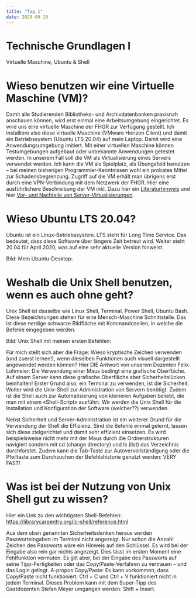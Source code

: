 ```yaml
---
title: "Tag 1"
date: 2020-09-10
---
```


# Technische Grundlagen I
Virtuelle Maschine, Ubuntu & Shell

# Wieso benutzen wir eine Virtuelle Maschine (VM)?
Damit alle Studierenden Bibliotheks- und Archivdatenbanken praxisnah anschauen können, wird erst einmal eine Arbeitsumgebung eingerichtet. Es wird uns eine virtuelle Maschine der FHGR zur Verfügung gestellt. Ich installiere also diese virtuelle Maschine (VMware Horizon Client) und damit ein Betriebssystem (Ubuntu LTS 20.04) auf mein Laptop. Damit wird eine Anwendungsumgebung imitiert. Mit einer virtuellen Maschine können Testumgebungen aufgebaut oder unbekannte Anwendungen getestet werden. In unserem Fall soll die VM als Virtualisierung eines Servers verwendet werden. Ich kann die VM als Spielplatz, als Übungsfeld benutzen – bei meinen bisherigen Programmier-Kenntnissen wohl ein probates Mittel zur Schadensbegrenzung. 
Zugriff auf die VM erhält man übrigens erst durch eine VPN-Verbindung mit dem Netzwerk der FHGR.
Hier eine ausführlichere Beschreibung der VM inkl. Dazu hier ein [Literaturhinweis](https://www.wikiwand.com/de/Virtuelle_Maschine) und hier
[Vor- und Nachteile von Server-Virtualisierungen](https://basic-tutorials.de/vor-und-nachteile-von-virtualisierung/).

# Wieso Ubuntu LTS 20.04?
Ubuntu ist ein Linux-Betriebssystem. LTS steht für Long Time Service. Das bedeutet, dass diese Software über längere Zeit betreut wird. Weiter steht 20.04 für April 2020, was auf eine sehr aktuelle Version hinweist.

Bild: Mein Ubuntu-Desktop:

# Weshalb die Unix Shell benutzen, wenn es auch ohne geht?
Unix Shell ist dasselbe wie Linux Shell, Terminal, Power Shell, Ubuntu Bash. Diese Bezeichnungen stehen für eine Mensch-Maschine Schnittstelle. Das ist diese nerdige schwarze Bildfläche mit Kommandozeilen, in welche die Befehle eingegeben werden.

Bild: Unix Shell mit meinen ersten Befehlen:

Für mich stellt sich aber die Frage: Wieso kryptische Zeichen verwenden (und zuerst lernen!), wenn dieselben Funktionen auch visuell dargestellt angewendet werden können? 
Hier DIE Antwort von unserem Dozenten Felix Lohmeier: Die Verwendung einer Maus bedingt eine grafische Oberfläche. Auf einem Server kann diese grafische Oberfläche aber Sicherheitslücken beinhalten! Erster Grund also, ein Terminal zu verwenden, ist die Sicherheit. Weiter wird die Unix-Shell zur Administration von Servern benötigt. Zudem ist die Shell auch zur Automatisierung von kleineren Aufgaben beliebt, die man mit einem «Shell-Script» ausführt. Wir werden die Unix Shell für die Installation und Konfiguration der Software (welcher??) verwenden.

Nebst Sicherheit und Server-Administration ist ein weiterer Grund für die Verwendung der Shell die Effizienz. Sind die Befehle einmal gelernt, lassen sich diese zielgerichtet und damit sehr effizient einsetzen. Es wird beispielsweise nicht mehr mit der Maus durch die Ordnerstrukturen navigiert sondern mit cd (change directory) und ls (list) das Verzeichnis durchforstet. Zudem kann die Tab-Taste zur Autovervollständigung oder die Pfeiltaste zum Durchsuchen der Befehlshistorie genutzt werden: VERY FAST!

# Was ist bei der Nutzung von Unix Shell gut zu wissen? 
Hier ein Link zu den wichtigsten Shell-Befehlen: https://librarycarpentry.org/lc-shell/reference.html

Aus dem oben genannten Sicherheitsdenken heraus werden Passworteingaben im Terminal nicht angezeigt. Nur schon die Anzahl Zeichen des Passworts wäre ein Hinweis auf den Schlüssel. Es wird bei der Eingabe also rein gar nichts angezeigt. Dies lässt im ersten Moment eine Fehlfunktion vermuten. Es gilt aber, bei der Eingabe des Passworts auf seine Tipp-Fertigkeiten oder das Copy/Paste-Verfahren zu vertrauen – und das Login gelingt.
A-propos Copy/Paste: Es kann vorkommen, dass Copy/Paste nicht funktioniert. Ctrl + C und Ctrl + V funktioniert nicht in jedem Terminal. Dieses Problem kann mit dem Super-Tipp des Gastdozenten Stefan Meyer umgangen werden: Shift + Insert.
